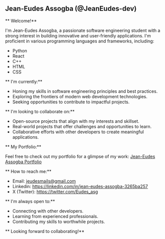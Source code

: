 ## Jean-Eudes Assogba (@JeanEudes-dev)

** Welcome!**

I'm Jean-Eudes Assogba, a passionate software engineering student with a strong interest in building innovative and user-friendly applications. I'm proficient in various programming languages and frameworks, including:

* Python
* React
* C++
* HTML
* CSS

** I'm currently:**

* Honing my skills in software engineering principles and best practices.
* Exploring the frontiers of modern web development technologies.
* Seeking opportunities to contribute to impactful projects.

** I'm looking to collaborate on:**

* Open-source projects that align with my interests and skillset.
* Real-world projects that offer challenges and opportunities to learn.
* Collaborative efforts with other developers to create meaningful applications.

** My Portfolio:**

Feel free to check out my portfolio for a glimpse of my work: [Jean-Eudes Assogba Portfolio](jeaneudes-dev.github.io)

** How to reach me:**

* Email: jeudesmails@gmail.com
* Linkedin: https://linkedin.com/in/jean-eudes-assogba-3265ba257
* X (Twitter): https://twitter.com/Eudes_asg

** I'm always open to:**

* Connecting with other developers.
* Learning from experienced professionals.
* Contributing my skills to worthwhile projects.

** Looking forward to collaborating!**

